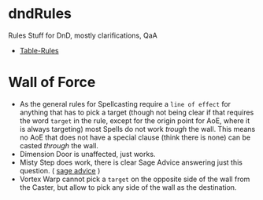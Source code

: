 # dndRules
Rules Stuff for DnD, mostly clarifications, QaA
- [Table-Rules](https://github.com/itteerde/dndRules/wiki/Table-Rules)

# Wall of Force
- As the general rules for Spellcasting require a `line of effect` for anything that has to pick a target (though not being clear if that requires the word `target` in the rule, except for the origin point for AoE, where it is always targeting) most Spells do not work *trough* the wall. This means no AoE that does not have a special clause (think there is none) can be casted *through* the wall.
- Dimension Door is unaffected, just works.
- Misty Step does work, there is clear Sage Advice answering just this question. ( [sage advice](https://www.sageadvice.eu/targeting-spellsclear-path-can-i-target-across-wall-of-force/) )
- Vortex Warp cannot pick a `target` on the opposite side of the wall from the Caster, but allow to pick any side of the wall as the destination.
